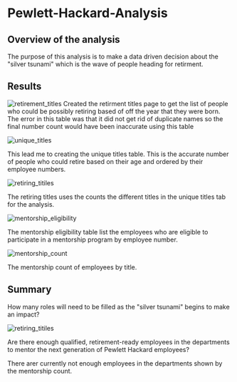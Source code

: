 # Pewlett-Hackard-Analysis

## Overview of the analysis 
The purpose of this analysis is to make a data driven decision about the "silver tsunami" which is the wave of people heading for retirment.
## Results 

![retirement_titles](https://user-images.githubusercontent.com/16258584/99162094-40a38780-26bf-11eb-9274-8b65260be1cc.png)
Created the retirment titles page to get the list of people who could be possibly retiring based of off the year that they were born. The error in this table was that it did not get rid of duplicate names so the final number count would have been inaccurate using this table 

![unique_titles](https://user-images.githubusercontent.com/16258584/99162074-ed313980-26be-11eb-903a-f8cc644603a6.png)
 
This lead me to creating the unique titles table. This is the accurate number of people who could retire based on their age and ordered by their employee numbers. 

![retiring_titiles](https://user-images.githubusercontent.com/16258584/99162088-2c5f8a80-26bf-11eb-9474-131c8535456a.png)

The retiring titles uses the counts the different titles in the unique titles tab for the analysis.

![mentorship_eligibility](https://user-images.githubusercontent.com/16258584/99162099-5749de80-26bf-11eb-8fae-f8d80191a471.png)

The mentorship eligibility table list the employees who are eligible to participate in a mentorship program by employee number.

![mentorship_count](https://user-images.githubusercontent.com/16258584/99162444-7ba7ba00-26c3-11eb-9641-2c5fc444b887.png)

The mentorship count of employees by title. 

## Summary 
How many roles will need to be filled as the "silver tsunami" begins to make an impact?

![retiring_titiles](https://user-images.githubusercontent.com/16258584/99162088-2c5f8a80-26bf-11eb-9474-131c8535456a.png)

Are there enough qualified, retirement-ready employees in the departments to mentor the next generation of Pewlett Hackard employees?

There arer currently not enough employees in the departments shown by the mentorship count.
